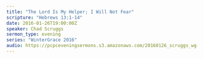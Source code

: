 ```yaml
---
title: "The Lord Is My Helper; I Will Not Fear"
scripture: "Hebrews 13:1-14"
date: 2016-01-26T19:00:00Z
speaker: Chad Scruggs
sermon_type: evening
series: "WinterGrace 2016"
audio: https://pcpceveningsermons.s3.amazonaws.com/20160126_scruggs_wg-56a8f4b450924.mp3 
---
```



